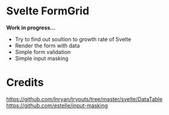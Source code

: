 # Svelte FormGrid
**Work in progress...**
- Try to find out soultion to growth rate of Svelte
- Render the form with data
- Simple form validation
- Simple input masking

# Credits
https://github.com/lnryan/tryouts/tree/master/svelte/DataTable
https://github.com/estelle/input-masking
